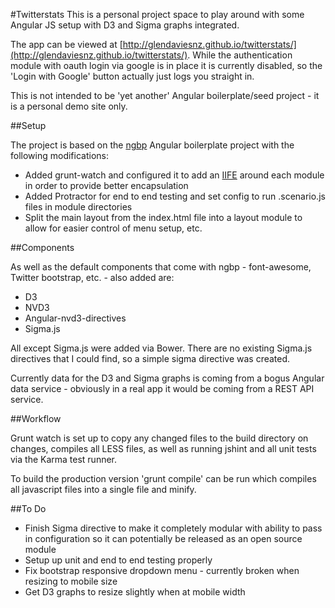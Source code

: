 #Twitterstats
This is a personal project space to play around with some Angular JS setup with D3 and Sigma graphs integrated. 

The app can be viewed at [http://glendaviesnz.github.io/twitterstats/](http://glendaviesnz.github.io/twitterstats/). While the authentication module with oauth login via google is in place it is currently disabled, so the 'Login with Google' button actually just logs you straight in.

This is not intended to be 'yet another' Angular boilerplate/seed project - it is a personal demo site only.

##Setup

The project is based on the [ngbp](https://github.com/ngbp) Angular boilerplate project with the following modifications:

* Added grunt-watch and configured it to add an [IIFE](http://caughtexceptions.blogspot.co.nz/2014/07/angular-module-setup.html) around each module in order to provide better encapsulation
* Added Protractor for end to end testing and set config to run .scenario.js files in module directories
* Split the main layout from the index.html file into a layout module to allow for easier control of menu setup, etc.

##Components

As well as the default components that come with ngbp - font-awesome, Twitter bootstrap, etc. - also added are:

* D3
* NVD3 
* Angular-nvd3-directives
* Sigma.js 

All except Sigma.js were added via Bower. There are no existing Sigma.js directives that I could find, so a simple sigma directive was created. 

Currently data for the D3 and Sigma graphs is coming from a bogus Angular data service - obviously in a real app it would be coming from a REST API service. 

##Workflow

Grunt watch is set up to copy any changed files to the build directory on changes, compiles all LESS files, as well as running jshint and all unit tests via the Karma test runner. 

To build the production version 'grunt compile' can be run which compiles all javascript files into a single file and minify.

##To Do

* Finish Sigma directive to make it completely modular with ability to pass in configuration so it can potentially be released as an open source module
* Setup up unit and end to end testing properly
* Fix bootstrap responsive dropdown menu - currently broken when resizing to mobile size
* Get D3 graphs to resize slightly when at mobile width

 
